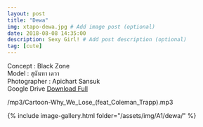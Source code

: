 ```yaml
---
layout: post
title: "Dewa"
img: xtapo-dewa.jpg # Add image post (optional)
date: 2018-08-08 14:35:00
description: Sexy Girl! # Add post description (optional)
tag: [cute]
---
```

Concept : Black Zone    
Model : สุนันทา เดวา    
Photographer : Apichart Sansuk   
Google Drive [Download Full](http://gestyy.com/e0Gebv)     

/mp3/Cartoon-Why_We_Lose_(feat_Coleman_Trapp).mp3

{% include image-gallery.html folder="/assets/img/A1/dewa/" %}
